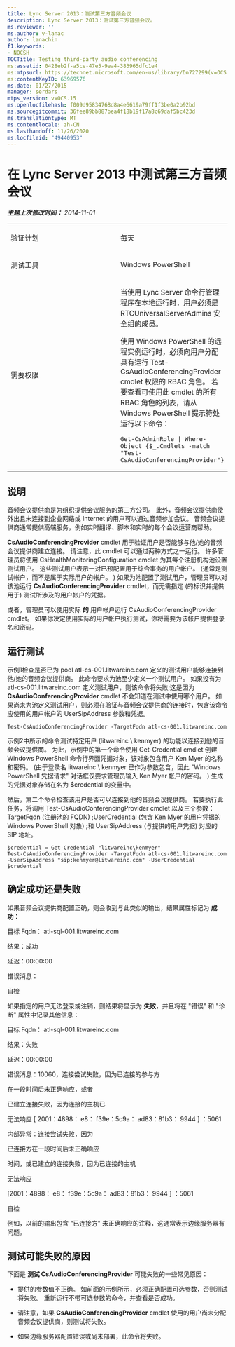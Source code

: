 ```yaml
---
title: Lync Server 2013：测试第三方音频会议
description: Lync Server 2013：测试第三方音频会议。
ms.reviewer: ''
ms.author: v-lanac
author: lanachin
f1.keywords:
- NOCSH
TOCTitle: Testing third-party audio conferencing
ms:assetid: 0428eb2f-a5ce-47e5-9ea4-383965dfc1e4
ms:mtpsurl: https://technet.microsoft.com/en-us/library/Dn727299(v=OCS.15)
ms:contentKeyID: 63969576
ms.date: 01/27/2015
manager: serdars
mtps_version: v=OCS.15
ms.openlocfilehash: f009d95834768d8a4e6619a79ff1f3be0a2b92bd
ms.sourcegitcommit: 36fee89bb887bea4f18b19f17a8c69daf5bc423d
ms.translationtype: MT
ms.contentlocale: zh-CN
ms.lasthandoff: 11/26/2020
ms.locfileid: "49440953"
---
```

# <a name="testing-third-party-audio-conferencing-in-lync-server-2013"></a>在 Lync Server 2013 中测试第三方音频会议

<div data-xmlns="http://www.w3.org/1999/xhtml">

<div class="topic" data-xmlns="http://www.w3.org/1999/xhtml" data-msxsl="urn:schemas-microsoft-com:xslt" data-cs="https://msdn.microsoft.com/">

<div data-asp="https://msdn2.microsoft.com/asp">



</div>

<div id="mainSection">

<div id="mainBody">

<span> </span>

_**主题上次修改时间：** 2014-11-01_


<table>
<colgroup>
<col style="width: 50%" />
<col style="width: 50%" />
</colgroup>
<tbody>
<tr class="odd">
<td><p>验证计划</p></td>
<td><p>每天</p></td>
</tr>
<tr class="even">
<td><p>测试工具</p></td>
<td><p>Windows PowerShell</p></td>
</tr>
<tr class="odd">
<td><p>需要权限</p></td>
<td><p>当使用 Lync Server 命令行管理程序在本地运行时，用户必须是 RTCUniversalServerAdmins 安全组的成员。</p>
<p>使用 Windows PowerShell 的远程实例运行时，必须向用户分配具有运行 Test-CsAudioConferencingProvider cmdlet 权限的 RBAC 角色。 若要查看可使用此 cmdlet 的所有 RBAC 角色的列表，请从 Windows PowerShell 提示符处运行以下命令：</p>
<pre><code>Get-CsAdminRole | Where-Object {$_.Cmdlets -match &quot;Test-CsAudioConferencingProvider&quot;}</code></pre></td>
</tr>
</tbody>
</table>


<div>

## <a name="description"></a>说明

音频会议提供商是为组织提供会议服务的第三方公司。 此外，音频会议提供商使外出且未连接到企业网络或 Internet 的用户可以通过音频参加会议。 音频会议提供商通常提供高端服务，例如实时翻译、脚本和实时的每个会议运营商帮助。

**CsAudioConferencingProvider** cmdlet 用于验证用户是否能够与他/她的音频会议提供商建立连接。 请注意，此 cmdlet 可以通过两种方式之一运行。 许多管理员将使用 CsHealthMonitoringConfiguration cmdlet 为其每个注册机构池设置测试用户。 这些测试用户表示一对已预配置用于综合事务的用户帐户。  (通常是测试帐户，而不是属于实际用户的帐户。 ) 如果为池配置了测试用户，管理员可以对该池运行 **CsAudioConferencingProvider** cmdlet，而无需指定 (的标识并提供用于) 测试所涉及的用户帐户的凭据。

或者，管理员可以使用实际 **的** 用户帐户运行 CsAudioConferencingProvider cmdlet。 如果你决定使用实际的用户帐户执行测试，你将需要为该帐户提供登录名和密码。

</div>

<div>

## <a name="running-the-test"></a>运行测试

示例1检查是否已为 pool atl-cs-001.litwareinc.com 定义的测试用户能够连接到他/她的音频会议提供商。 此命令要求为池至少定义一个测试用户。 如果没有为 atl-cs-001.litwareinc.com 定义测试用户，则该命令将失败;这是因为 **CsAudioConferencingProvider** cmdlet 不会知道在测试中使用哪个用户。 如果尚未为池定义测试用户，则必须在验证与音频会议提供商的连接时，包含该命令应使用的用户帐户的 UserSipAddress 参数和凭据。

    Test-CsAudioConferencingProvider -TargetFqdn atl-cs-001.litwareinc.com 

示例2中所示的命令测试特定用户 (litwareinc \\ kenmyer) 的功能以连接到他的音频会议提供商。 为此，示例中的第一个命令使用 Get-Credential cmdlet 创建 Windows PowerShell 命令行界面凭据对象，该对象包含用户 Ken Myer 的名称和密码。  (由于登录名 litwareinc \\ kenmyer 已作为参数包含，因此 "Windows PowerShell 凭据请求" 对话框仅要求管理员输入 Ken Myer 帐户的密码。 ) 生成的凭据对象存储在名为 $credential 的变量中。

然后，第二个命令检查该用户是否可以连接到他的音频会议提供商。 若要执行此任务，将调用 Test-CsAudioConferencingProvider cmdlet 以及三个参数： TargetFqdn (注册池的 FQDN) ;UserCredential (包含 Ken Myer 的用户凭据的 Windows PowerShell 对象) ;和 UserSipAddress (与提供的用户凭据) 对应的 SIP 地址。

    $credential = Get-Credential "litwareinc\kenmyer" 
    Test-CsAudioConferencingProvider -TargetFqdn atl-cs-001.litwareinc.com -UserSipAddress "sip:kenmyer@litwareinc.com" -UserCredential $credential

</div>

<div>

## <a name="determining-success-or-failure"></a>确定成功还是失败

如果音频会议提供商配置正确，则会收到与此类似的输出，结果属性标记为 **成功：**

目标 Fqdn： atl-sql-001.litwareinc.com

结果：成功

延迟：00:00:00

错误消息：

自检

如果指定的用户无法登录或注销，则结果将显示为 **失败**，并且将在 "错误" 和 "诊断" 属性中记录其他信息：

目标 Fqdn： atl-sql-001.litwareinc.com

结果：失败

延迟：00:00:00

错误消息：10060，连接尝试失败，因为已连接的参与方

在一段时间后未正确响应，或者

已建立连接失败，因为连接的主机已

无法响应 \[ 2001：4898： e8： f39e：5c9a： ad83：81b3： 9944 \] ：5061

内部异常：连接尝试失败，因为

已连接方在一段时间后未正确响应

时间，或已建立的连接失败，因为已连接的主机

无法响应

\[2001：4898： e8： f39e：5c9a： ad83：81b3： 9944 \] ：5061

自检

例如，以前的输出包含 "已连接方" 未正确响应的注释，这通常表示边缘服务器有问题。

</div>

<div>

## <a name="reasons-why-the-test-might-have-failed"></a>测试可能失败的原因

下面是 **测试 CsAudioConferencingProvider** 可能失败的一些常见原因：

  - 提供的参数值不正确。 如前面的示例所示，必须正确配置可选参数，否则测试将失败。 重新运行不带可选参数的命令，并查看是否成功。

  - 请注意，如果 **CsAudioConferencingProvider** cmdlet 使用的用户尚未分配音频会议提供商，则测试将失败。

  - 如果边缘服务器配置错误或尚未部署，此命令将失败。

</div>

</div>

<span> </span>

</div>

</div>

</div>

